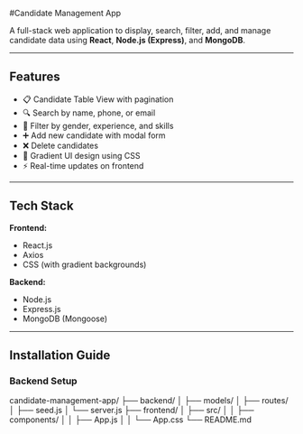 #Candidate Management App

A full-stack web application to display, search, filter, add, and manage candidate data using **React**, **Node.js (Express)**, and **MongoDB**.

---

##  Features

- 📋 Candidate Table View with pagination
- 🔍 Search by name, phone, or email
- 🎯 Filter by gender, experience, and skills
- ➕ Add new candidate with modal form
- ❌ Delete candidates
- 🌈 Gradient UI design using CSS
- ⚡ Real-time updates on frontend

---

##  Tech Stack

**Frontend:**
- React.js
- Axios
- CSS (with gradient backgrounds)

**Backend:**
- Node.js
- Express.js
- MongoDB (Mongoose)

---

## Installation Guide

###  Backend Setup




candidate-management-app/
├── backend/
│   ├── models/
│   ├── routes/
│   ├── seed.js
│   └── server.js
├── frontend/
│   ├── src/
│   │   ├── components/
│   │   ├── App.js
│   │   └── App.css
└── README.md

